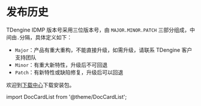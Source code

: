 # 发布历史

TDengine IDMP 版本号采用三位版本号，由 `MAJOR.MINOR.PATCH` 三部分组成，中间由`.`分隔，具体定义如下：

- `Major`：产品有重大重构，不能直接升级，如需升级，请联系 TDengine 客户支持团队
- `Minor`：有重大新特性，升级后不可回退
- `Patch`：有新特性或缺陷修复，升级后可以回退

欢迎到[下载中心](https://www.taosdata.com/download-center)下载安装包。

import DocCardList from '@theme/DocCardList';

<DocCardList />

